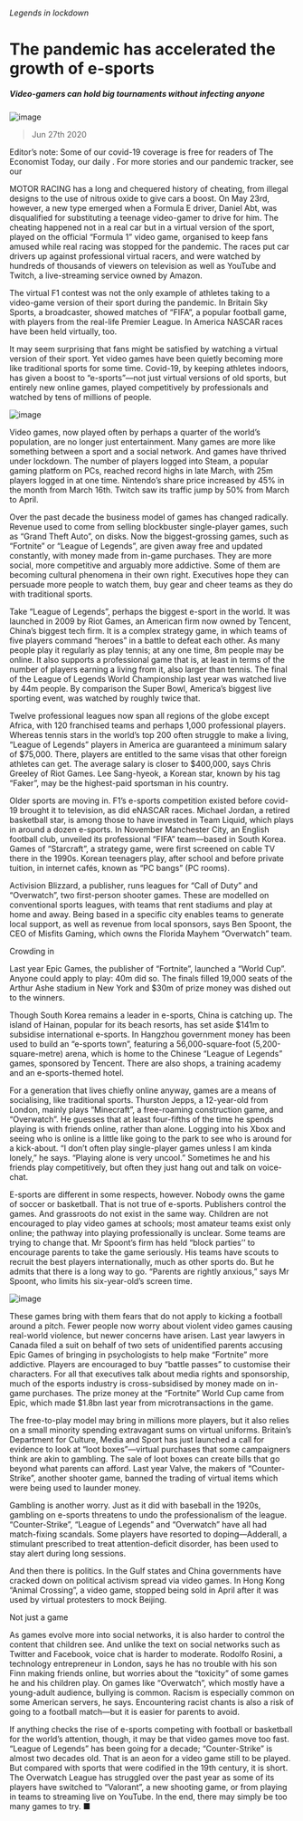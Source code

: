###### Legends in lockdown
# The pandemic has accelerated the growth of e-sports 
##### Video-gamers can hold big tournaments without infecting anyone 
![image](images/20200627_IRD001_0.jpg) 
> Jun 27th 2020 
Editor’s note: Some of our covid-19 coverage is free for readers of The Economist Today, our daily . For more stories and our pandemic tracker, see our 
MOTOR RACING has a long and chequered history of cheating, from illegal designs to the use of nitrous oxide to give cars a boost. On May 23rd, however, a new type emerged when a Formula E driver, Daniel Abt, was disqualified for substituting a teenage video-gamer to drive for him. The cheating happened not in a real car but in a virtual version of the sport, played on the official “Formula 1” video game, organised to keep fans amused while real racing was stopped for the pandemic. The races put car drivers up against professional virtual racers, and were watched by hundreds of thousands of viewers on television as well as YouTube and Twitch, a live-streaming service owned by Amazon.
The virtual F1 contest was not the only example of athletes taking to a video-game version of their sport during the pandemic. In Britain Sky Sports, a broadcaster, showed matches of “FIFA”, a popular football game, with players from the real-life Premier League. In America NASCAR races have been held virtually, too.

It may seem surprising that fans might be satisfied by watching a virtual version of their sport. Yet video games have been quietly becoming more like traditional sports for some time. Covid-19, by keeping athletes indoors, has given a boost to “e-sports”—not just virtual versions of old sports, but entirely new online games, played competitively by professionals and watched by tens of millions of people.
![image](images/20200627_IRC179.png) 

Video games, now played often by perhaps a quarter of the world’s population, are no longer just entertainment. Many games are more like something between a sport and a social network. And games have thrived under lockdown. The number of players logged into Steam, a popular gaming platform on PCs, reached record highs in late March, with 25m players logged in at one time. Nintendo’s share price increased by 45% in the month from March 16th. Twitch saw its traffic jump by 50% from March to April.
Over the past decade the business model of games has changed radically. Revenue used to come from selling blockbuster single-player games, such as “Grand Theft Auto”, on disks. Now the biggest-grossing games, such as “Fortnite” or “League of Legends”, are given away free and updated constantly, with money made from in-game purchases. They are more social, more competitive and arguably more addictive. Some of them are becoming cultural phenomena in their own right. Executives hope they can persuade more people to watch them, buy gear and cheer teams as they do with traditional sports.
Take “League of Legends”, perhaps the biggest e-sport in the world. It was launched in 2009 by Riot Games, an American firm now owned by Tencent, China’s biggest tech firm. It is a complex strategy game, in which teams of five players command “heroes” in a battle to defeat each other. As many people play it regularly as play tennis; at any one time, 8m people may be online. It also supports a professional game that is, at least in terms of the number of players earning a living from it, also larger than tennis. The final of the League of Legends World Championship last year was watched live by 44m people. By comparison the Super Bowl, America’s biggest live sporting event, was watched by roughly twice that.
Twelve professional leagues now span all regions of the globe except Africa, with 120 franchised teams and perhaps 1,000 professional players. Whereas tennis stars in the world’s top 200 often struggle to make a living, “League of Legends” players in America are guaranteed a minimum salary of $75,000. There, players are entitled to the same visas that other foreign athletes can get. The average salary is closer to $400,000, says Chris Greeley of Riot Games. Lee Sang-hyeok, a Korean star, known by his tag “Faker”, may be the highest-paid sportsman in his country.
Older sports are moving in. F1’s e-sports competition existed before covid-19 brought it to television, as did eNASCAR races. Michael Jordan, a retired basketball star, is among those to have invested in Team Liquid, which plays in around a dozen e-sports. In November Manchester City, an English football club, unveiled its professional “FIFA” team—based in South Korea. Games of “Starcraft”, a strategy game, were first screened on cable TV there in the 1990s. Korean teenagers play, after school and before private tuition, in internet cafés, known as “PC bangs” (PC rooms).
Activision Blizzard, a publisher, runs leagues for “Call of Duty” and “Overwatch”, two first-person shooter games. These are modelled on conventional sports leagues, with teams that rent stadiums and play at home and away. Being based in a specific city enables teams to generate local support, as well as revenue from local sponsors, says Ben Spoont, the CEO of Misfits Gaming, which owns the Florida Mayhem “Overwatch” team.
Crowding in
Last year Epic Games, the publisher of “Fortnite”, launched a “World Cup”. Anyone could apply to play: 40m did so. The finals filled 19,000 seats of the Arthur Ashe stadium in New York and $30m of prize money was dished out to the winners.
Though South Korea remains a leader in e-sports, China is catching up. The island of Hainan, popular for its beach resorts, has set aside $141m to subsidise international e-sports. In Hangzhou government money has been used to build an “e-sports town”, featuring a 56,000-square-foot (5,200-square-metre) arena, which is home to the Chinese “League of Legends” games, sponsored by Tencent. There are also shops, a training academy and an e-sports-themed hotel.
For a generation that lives chiefly online anyway, games are a means of socialising, like traditional sports. Thurston Jepps, a 12-year-old from London, mainly plays “Minecraft”, a free-roaming construction game, and “Overwatch”. He guesses that at least four-fifths of the time he spends playing is with friends online, rather than alone. Logging into his Xbox and seeing who is online is a little like going to the park to see who is around for a kick-about. “I don’t often play single-player games unless I am kinda lonely,” he says. “Playing alone is very uncool.” Sometimes he and his friends play competitively, but often they just hang out and talk on voice-chat.
E-sports are different in some respects, however. Nobody owns the game of soccer or basketball. That is not true of e-sports. Publishers control the games. And grassroots do not exist in the same way. Children are not encouraged to play video games at schools; most amateur teams exist only online; the pathway into playing professionally is unclear. Some teams are trying to change that. Mr Spoont’s firm has held “block parties’’ to encourage parents to take the game seriously. His teams have scouts to recruit the best players internationally, much as other sports do. But he admits that there is a long way to go. “Parents are rightly anxious,” says Mr Spoont, who limits his six-year-old’s screen time.
![image](images/20200627_IRD002_0.jpg) 

These games bring with them fears that do not apply to kicking a football around a pitch. Fewer people now worry about violent video games causing real-world violence, but newer concerns have arisen. Last year lawyers in Canada filed a suit on behalf of two sets of unidentified parents accusing Epic Games of bringing in psychologists to help make “Fortnite” more addictive. Players are encouraged to buy “battle passes” to customise their characters. For all that executives talk about media rights and sponsorship, much of the esports industry is cross-subsidised by money made on in-game purchases. The prize money at the “Fortnite” World Cup came from Epic, which made $1.8bn last year from microtransactions in the game.
The free-to-play model may bring in millions more players, but it also relies on a small minority spending extravagant sums on virtual uniforms. Britain’s Department for Culture, Media and Sport has just launched a call for evidence to look at “loot boxes”—virtual purchases that some campaigners think are akin to gambling. The sale of loot boxes can create bills that go beyond what parents can afford. Last year Valve, the makers of “Counter-Strike”, another shooter game, banned the trading of virtual items which were being used to launder money.
Gambling is another worry. Just as it did with baseball in the 1920s, gambling on e-sports threatens to undo the professionalism of the league. “Counter-Strike”, “League of Legends” and “Overwatch” have all had match-fixing scandals. Some players have resorted to doping—Adderall, a stimulant prescribed to treat attention-deficit disorder, has been used to stay alert during long sessions.
And then there is politics. In the Gulf states and China governments have cracked down on political activism spread via video games. In Hong Kong “Animal Crossing”, a video game, stopped being sold in April after it was used by virtual protesters to mock Beijing.
Not just a game
As games evolve more into social networks, it is also harder to control the content that children see. And unlike the text on social networks such as Twitter and Facebook, voice chat is harder to moderate. Rodolfo Rosini, a technology entrepreneur in London, says he has no trouble with his son Finn making friends online, but worries about the “toxicity” of some games he and his children play. On games like “Overwatch”, which mostly have a young-adult audience, bullying is common. Racism is especially common on some American servers, he says. Encountering racist chants is also a risk of going to a football match—but it is easier for parents to avoid.
If anything checks the rise of e-sports competing with football or basketball for the world’s attention, though, it may be that video games move too fast. “League of Legends” has been going for a decade; “Counter-Strike” is almost two decades old. That is an aeon for a video game still to be played. But compared with sports that were codified in the 19th century, it is short. The Overwatch League has struggled over the past year as some of its players have switched to “Valorant”, a new shooting game, or from playing in teams to streaming live on YouTube. In the end, there may simply be too many games to try. ■
